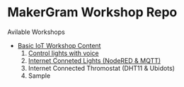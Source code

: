 # MakerGram Workshop Repo

Avilable Workshops

* [Basic IoT Workshop Content](IOT/Basic/README.md)
    1. [Control lights with voice](IOT/Basic/Voicecontrolled_light_adafruitio/README.md)
    2. [Internet Conneted Lights  (NodeRED & MQTT)](IOT/Basic/Internetconnectd_light_nodered/README.md)
    3. Internet Connected Thromostat (DHT11 & Ubidots) 
    4. Sample
